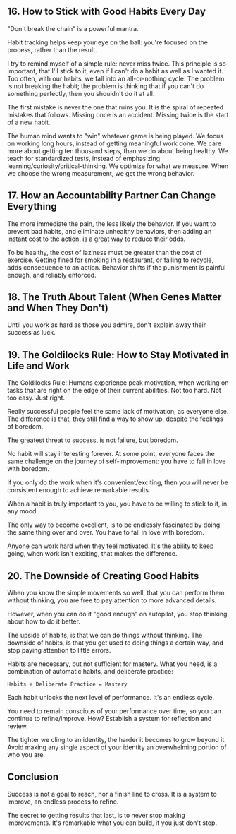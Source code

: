 ## 16. How to Stick with Good Habits Every Day
"Don't break the chain" is a powerful mantra.

Habit tracking helps keep your eye on the ball: you're focused on the process, rather than the result.

I try to remind myself of a simple rule: never miss twice. This principle is so important, that I'll stick to it, even if I can't do a habit as well as I wanted it. Too often, with our habits, we fall into an all-or-nothing cycle. The problem is not breaking the habit; the problem is thinking that if you can't do something perfectly, then you shouldn't do it at all.

The first mistake is never the one that ruins you. It is the spiral of repeated mistakes that follows. Missing once is an accident. Missing twice is the start of a new habit.

The human mind wants to "win" whatever game is being played. We focus on working long hours, instead of getting meaningful work done. We care more about getting ten thousand steps, than we do about being healthy. We teach for standardized tests, instead of emphasizing learning/curiosity/critical-thinking. We optimize for what we measure. When we choose the wrong measurement, we get the wrong behavior.

## 17. How an Accountability Partner Can Change Everything
The more immediate the pain, the less likely the behavior. If you want to prevent bad habits, and eliminate unhealthy behaviors, then adding an instant cost to the action, is a great way to reduce their odds.

To be healthy, the cost of laziness must be greater than the cost of exercise. Getting fined for smoking in a restaurant, or failing to recycle, adds consequence to an action. Behavior shifts if the punishment is painful enough, and reliably enforced.

## 18. The Truth About Talent (When Genes Matter and When They Don't)
Until you work as hard as those you admire, don't explain away their success as luck.

## 19. The Goldilocks Rule: How to Stay Motivated in Life and Work
The Goldilocks Rule: Humans experience peak motivation, when working on tasks that are right on the edge of their current abilities. Not too hard. Not too easy. Just right.

Really successful people feel the same lack of motivation, as everyone else. The difference is that, they still find a way to show up, despite the feelings of boredom.

The greatest threat to success, is not failure, but boredom.

No habit will stay interesting forever. At some point, everyone faces the same challenge on the journey of self-improvement: you have to fall in love with boredom.

If you only do the work when it's convenient/exciting, then you will never be consistent enough to achieve remarkable results.

When a habit is truly important to you, you have to be willing to stick to it, in any mood. 

The only way to become excellent, is to be endlessly fascinated by doing the same thing over and over. You have to fall in love with boredom.

Anyone can work hard when they feel motivated. It's the ability to keep going, when work isn't exciting, that makes the difference.

## 20. The Downside of Creating Good Habits
When you know the simple movements so well, that you can perform them without thinking, you are free to pay attention to more advanced details.

However, when you can do it "good enough" on autopilot, you stop thinking about how to do it better.

The upside of habits, is that we can do things without thinking. The downside of habits, is that you get used to doing things a certain way, and stop paying attention to little errors.

Habits are necessary, but not sufficient for mastery. What you need, is a combination of automatic habits, and deliberate practice:
```
Habits + Deliberate Practice = Mastery
```

Each habit unlocks the next level of performance. It's an endless cycle.

You need to remain conscious of your performance over time, so you can continue to refine/improve. How? Establish a system for reflection and review.

The tighter we cling to an identity, the harder it becomes to grow beyond it. Avoid making any single aspect of your identity an overwhelming portion of who you are.

## Conclusion
Success is not a goal to reach, nor a finish line to cross. It is a system to improve, an endless process to refine.

The secret to getting results that last, is to never stop making improvements. It's remarkable what you can build, if you just don't stop.
